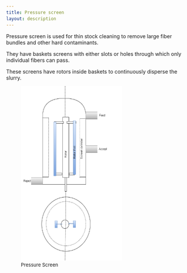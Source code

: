 ```yaml
---
title: Pressure screen
layout: description
---
```


Pressure screen is used for thin stock cleaning to remove large fiber bundles and other hard contaminants.  

They have baskets screens with either slots or holes through which only individual fibers can pass.  

These screens have rotors inside baskets to continuously disperse the slurry.  

 <figure>
    <img src = "images/pressurescreen.png" height= "475px"  width= "275px" "....Loading image" >
     <figcaption style = "font-size :13px"  >Pressure Screen</figcaption>
       </figure>
